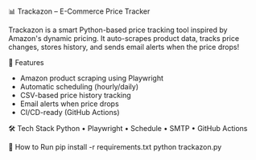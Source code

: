 📊 Trackazon – E-Commerce Price Tracker

Trackazon is a smart Python-based price tracking tool inspired by Amazon's dynamic pricing. It auto-scrapes product data, tracks price changes, stores history, and sends email alerts when the price drops!

🚀 Features
- Amazon product scraping using Playwright
- Automatic scheduling (hourly/daily)
- CSV-based price history tracking
- Email alerts when price drops
- CI/CD-ready (GitHub Actions)

🛠 Tech Stack
Python • Playwright • Schedule • SMTP • GitHub Actions

🔧 How to Run
pip install -r requirements.txt
python trackazon.py